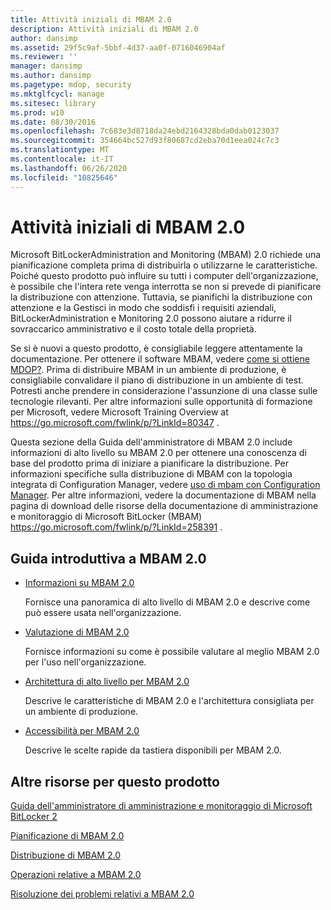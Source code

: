 ```yaml
---
title: Attività iniziali di MBAM 2.0
description: Attività iniziali di MBAM 2.0
author: dansimp
ms.assetid: 29f5c9af-5bbf-4d37-aa0f-0716046904af
ms.reviewer: ''
manager: dansimp
ms.author: dansimp
ms.pagetype: mdop, security
ms.mktglfcycl: manage
ms.sitesec: library
ms.prod: w10
ms.date: 08/30/2016
ms.openlocfilehash: 7c683e3d8718da24ebd2164328bda0dab0123037
ms.sourcegitcommit: 354664bc527d93f80687cd2eba70d1eea024c7c3
ms.translationtype: MT
ms.contentlocale: it-IT
ms.lasthandoff: 06/26/2020
ms.locfileid: "10825646"
---
```

# Attività iniziali di MBAM 2.0


Microsoft BitLockerAdministration and Monitoring (MBAM) 2.0 richiede una pianificazione completa prima di distribuirla o utilizzarne le caratteristiche. Poiché questo prodotto può influire su tutti i computer dell'organizzazione, è possibile che l'intera rete venga interrotta se non si prevede di pianificare la distribuzione con attenzione. Tuttavia, se pianifichi la distribuzione con attenzione e la Gestisci in modo che soddisfi i requisiti aziendali, BitLockerAdministration e Monitoring 2.0 possono aiutare a ridurre il sovraccarico amministrativo e il costo totale della proprietà.

Se si è nuovi a questo prodotto, è consigliabile leggere attentamente la documentazione. Per ottenere il software MBAM, vedere [come si ottiene MDOP?](https://go.microsoft.com/fwlink/p/?LinkId=322049). Prima di distribuire MBAM in un ambiente di produzione, è consigliabile convalidare il piano di distribuzione in un ambiente di test. Potresti anche prendere in considerazione l'assunzione di una classe sulle tecnologie rilevanti. Per altre informazioni sulle opportunità di formazione per Microsoft, vedere Microsoft Training Overview at <https://go.microsoft.com/fwlink/p/?LinkId=80347> .

Questa sezione della Guida dell'amministratore di MBAM 2.0 include informazioni di alto livello su MBAM 2.0 per ottenere una conoscenza di base del prodotto prima di iniziare a pianificare la distribuzione. Per informazioni specifiche sulla distribuzione di MBAM con la topologia integrata di Configuration Manager, vedere [uso di mbam con Configuration Manager](using-mbam-with-configuration-manager.md). Per altre informazioni, vedere la documentazione di MBAM nella pagina di download delle risorse della documentazione di amministrazione e monitoraggio di Microsoft BitLocker (MBAM) <https://go.microsoft.com/fwlink/p/?LinkId=258391> .

## Guida introduttiva a MBAM 2.0


-   [Informazioni su MBAM 2.0](about-mbam-20-mbam-2.md)

    Fornisce una panoramica di alto livello di MBAM 2.0 e descrive come può essere usata nell'organizzazione.

-   [Valutazione di MBAM 2.0](evaluating-mbam-20-mbam-2.md)

    Fornisce informazioni su come è possibile valutare al meglio MBAM 2.0 per l'uso nell'organizzazione.

-   [Architettura di alto livello per MBAM 2.0](high-level-architecture-for-mbam-20-mbam-2.md)

    Descrive le caratteristiche di MBAM 2.0 e l'architettura consigliata per un ambiente di produzione.

-   [Accessibilità per MBAM 2.0](accessibility-for-mbam-20-mbam-2.md)

    Descrive le scelte rapide da tastiera disponibili per MBAM 2.0.

## <a href="" id="other-resources-for-this-product-"></a>Altre risorse per questo prodotto


[Guida dell'amministratore di amministrazione e monitoraggio di Microsoft BitLocker 2](index.md)

[Pianificazione di MBAM 2.0](planning-for-mbam-20-mbam-2.md)

[Distribuzione di MBAM 2.0](deploying-mbam-20-mbam-2.md)

[Operazioni relative a MBAM 2.0](operations-for-mbam-20-mbam-2.md)

[Risoluzione dei problemi relativi a MBAM 2.0](troubleshooting-mbam-20-mbam-2.md)

 

 





